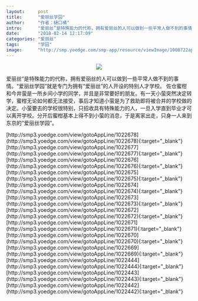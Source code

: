 ```yaml
---
layout:     post
title:      "爱丽丝学园"
author:     "作者：樋口橘"
intro:      "爱丽丝”是特殊能力的代称，拥有爱丽丝的人可以做到一些平常人做不到的事情。“爱丽丝学园”就是专门为拥有“爱丽丝”的人开设的特别人才学校。 佐仓蜜柑和今井萤是一所乡间小学的同学，并且是非常要好的朋友。有一天小萤突然决定转学，蜜柑无论如何都无法接受，事后才知道小萤是为了救助即将被合并的学校做的决定。小萤要去的学校很特别，只招收具有特殊能力的人，一旦入学直到毕业才可以离开学校。分开后蜜柑基本上得不到小萤的消息，于是离家出走，只身一人来到东京的“爱丽丝学园”。"
date:       "2018-02-14 12:17:09"
categories: "爱丽丝"
tags:       "学园"
image:      "http://smp.yoedge.com/smp-app/resource/viewImage/1000722appline.png"
---
```

<div style="text-align: center">
<p><img src="http://smp.yoedge.com/smp-app/resource/viewImage/1000722appline.png"/></p>
</div>
<p class="post-meta">
<span>爱丽丝”是特殊能力的代称，拥有爱丽丝的人可以做到一些平常人做不到的事情。“爱丽丝学园”就是专门为拥有“爱丽丝”的人开设的特别人才学校。 佐仓蜜柑和今井萤是一所乡间小学的同学，并且是非常要好的朋友。有一天小萤突然决定转学，蜜柑无论如何都无法接受，事后才知道小萤是为了救助即将被合并的学校做的决定。小萤要去的学校很特别，只招收具有特殊能力的人，一旦入学直到毕业才可以离开学校。分开后蜜柑基本上得不到小萤的消息，于是离家出走，只身一人来到东京的“爱丽丝学园”。</span>
</p>
[http://smp3.yoedge.com/view/gotoAppLine/1022678](http://smp3.yoedge.com/view/gotoAppLine/1022678){:target="_blank"}
[http://smp3.yoedge.com/view/gotoAppLine/1022677](http://smp3.yoedge.com/view/gotoAppLine/1022677){:target="_blank"}
[http://smp3.yoedge.com/view/gotoAppLine/1022676](http://smp3.yoedge.com/view/gotoAppLine/1022676){:target="_blank"}
[http://smp3.yoedge.com/view/gotoAppLine/1022675](http://smp3.yoedge.com/view/gotoAppLine/1022675){:target="_blank"}
[http://smp3.yoedge.com/view/gotoAppLine/1022674](http://smp3.yoedge.com/view/gotoAppLine/1022674){:target="_blank"}
[http://smp3.yoedge.com/view/gotoAppLine/1022673](http://smp3.yoedge.com/view/gotoAppLine/1022673){:target="_blank"}
[http://smp3.yoedge.com/view/gotoAppLine/1022672](http://smp3.yoedge.com/view/gotoAppLine/1022672){:target="_blank"}
[http://smp3.yoedge.com/view/gotoAppLine/1022671](http://smp3.yoedge.com/view/gotoAppLine/1022671){:target="_blank"}
[http://smp3.yoedge.com/view/gotoAppLine/1022670](http://smp3.yoedge.com/view/gotoAppLine/1022670){:target="_blank"}
[http://smp3.yoedge.com/view/gotoAppLine/1022669](http://smp3.yoedge.com/view/gotoAppLine/1022669){:target="_blank"}
[http://smp3.yoedge.com/view/gotoAppLine/1022444](http://smp3.yoedge.com/view/gotoAppLine/1022444){:target="_blank"}
[http://smp3.yoedge.com/view/gotoAppLine/1022443](http://smp3.yoedge.com/view/gotoAppLine/1022443){:target="_blank"}
[http://smp3.yoedge.com/view/gotoAppLine/1022442](http://smp3.yoedge.com/view/gotoAppLine/1022442){:target="_blank"}


